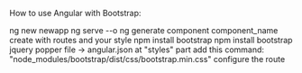 How to use Angular with Bootstrap:

ng new newapp
ng serve --o
ng generate component component_name
create with routes and your style
npm install bootstrap npm install bootstrap jquery popper
  file -> angular.json at "styles" part add this command:
  "node_modules/bootstrap/dist/css/bootstrap.min.css"
configure the route
